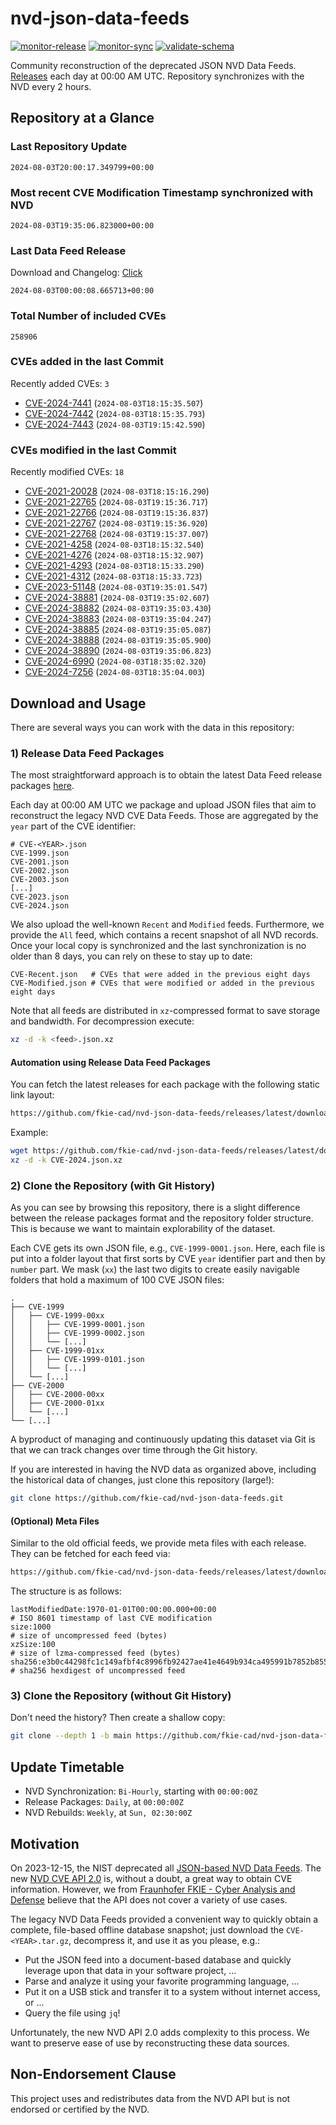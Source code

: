 # nvd-json-data-feeds

[![monitor-release](https://github.com/fkie-cad/nvd-json-data-feeds/actions/workflows/monitor_release.yml/badge.svg)](https://github.com/fkie-cad/nvd-json-data-feeds/actions/workflows/monitor_release.yml)
[![monitor-sync](https://github.com/fkie-cad/nvd-json-data-feeds/actions/workflows/monitor_sync.yml/badge.svg)](https://github.com/fkie-cad/nvd-json-data-feeds/actions/workflows/monitor_sync.yml)
[![validate-schema](https://github.com/fkie-cad/nvd-json-data-feeds/actions/workflows/validate_schema.yml/badge.svg)](https://github.com/fkie-cad/nvd-json-data-feeds/actions/workflows/validate_schema.yml)

Community reconstruction of the deprecated JSON NVD Data Feeds.
[Releases](https://github.com/fkie-cad/nvd-json-data-feeds/releases/latest) each day at 00:00 AM UTC.
Repository synchronizes with the NVD every 2 hours.

## Repository at a Glance

### Last Repository Update

```plain
2024-08-03T20:00:17.349799+00:00
```

### Most recent CVE Modification Timestamp synchronized with NVD

```plain
2024-08-03T19:35:06.823000+00:00
```

### Last Data Feed Release

Download and Changelog: [Click](https://github.com/fkie-cad/nvd-json-data-feeds/releases/latest)

```plain
2024-08-03T00:00:08.665713+00:00
```

### Total Number of included CVEs

```plain
258906
```

### CVEs added in the last Commit

Recently added CVEs: `3`

- [CVE-2024-7441](CVE-2024/CVE-2024-74xx/CVE-2024-7441.json) (`2024-08-03T18:15:35.507`)
- [CVE-2024-7442](CVE-2024/CVE-2024-74xx/CVE-2024-7442.json) (`2024-08-03T18:15:35.793`)
- [CVE-2024-7443](CVE-2024/CVE-2024-74xx/CVE-2024-7443.json) (`2024-08-03T19:15:42.590`)


### CVEs modified in the last Commit

Recently modified CVEs: `18`

- [CVE-2021-20028](CVE-2021/CVE-2021-200xx/CVE-2021-20028.json) (`2024-08-03T18:15:16.290`)
- [CVE-2021-22765](CVE-2021/CVE-2021-227xx/CVE-2021-22765.json) (`2024-08-03T19:15:36.717`)
- [CVE-2021-22766](CVE-2021/CVE-2021-227xx/CVE-2021-22766.json) (`2024-08-03T19:15:36.837`)
- [CVE-2021-22767](CVE-2021/CVE-2021-227xx/CVE-2021-22767.json) (`2024-08-03T19:15:36.920`)
- [CVE-2021-22768](CVE-2021/CVE-2021-227xx/CVE-2021-22768.json) (`2024-08-03T19:15:37.007`)
- [CVE-2021-4258](CVE-2021/CVE-2021-42xx/CVE-2021-4258.json) (`2024-08-03T18:15:32.540`)
- [CVE-2021-4276](CVE-2021/CVE-2021-42xx/CVE-2021-4276.json) (`2024-08-03T18:15:32.907`)
- [CVE-2021-4293](CVE-2021/CVE-2021-42xx/CVE-2021-4293.json) (`2024-08-03T18:15:33.290`)
- [CVE-2021-4312](CVE-2021/CVE-2021-43xx/CVE-2021-4312.json) (`2024-08-03T18:15:33.723`)
- [CVE-2023-51148](CVE-2023/CVE-2023-511xx/CVE-2023-51148.json) (`2024-08-03T19:35:01.547`)
- [CVE-2024-38881](CVE-2024/CVE-2024-388xx/CVE-2024-38881.json) (`2024-08-03T19:35:02.607`)
- [CVE-2024-38882](CVE-2024/CVE-2024-388xx/CVE-2024-38882.json) (`2024-08-03T19:35:03.430`)
- [CVE-2024-38883](CVE-2024/CVE-2024-388xx/CVE-2024-38883.json) (`2024-08-03T19:35:04.247`)
- [CVE-2024-38885](CVE-2024/CVE-2024-388xx/CVE-2024-38885.json) (`2024-08-03T19:35:05.087`)
- [CVE-2024-38888](CVE-2024/CVE-2024-388xx/CVE-2024-38888.json) (`2024-08-03T19:35:05.900`)
- [CVE-2024-38890](CVE-2024/CVE-2024-388xx/CVE-2024-38890.json) (`2024-08-03T19:35:06.823`)
- [CVE-2024-6990](CVE-2024/CVE-2024-69xx/CVE-2024-6990.json) (`2024-08-03T18:35:02.320`)
- [CVE-2024-7256](CVE-2024/CVE-2024-72xx/CVE-2024-7256.json) (`2024-08-03T18:35:04.003`)


## Download and Usage

There are several ways you can work with the data in this repository:

### 1) Release Data Feed Packages

The most straightforward approach is to obtain the latest Data Feed release packages [here](https://github.com/fkie-cad/nvd-json-data-feeds/releases/latest).

Each day at 00:00 AM UTC we package and upload JSON files that aim to reconstruct the legacy NVD CVE Data Feeds.
Those are aggregated by the `year` part of the CVE identifier:

```
# CVE-<YEAR>.json
CVE-1999.json
CVE-2001.json
CVE-2002.json
CVE-2003.json
[...]
CVE-2023.json
CVE-2024.json
```

We also upload the well-known `Recent` and `Modified` feeds.
Furthermore, we provide the `All` feed, which contains a recent snapshot of all NVD records.
Once your local copy is synchronized and the last synchronization is no older than 8 days, you can rely on these to stay up to date:

```plain
CVE-Recent.json   # CVEs that were added in the previous eight days
CVE-Modified.json # CVEs that were modified or added in the previous eight days
```

Note that all feeds are distributed in `xz`-compressed format to save storage and bandwidth.
For decompression execute:

```sh
xz -d -k <feed>.json.xz
```

#### Automation using Release Data Feed Packages

You can fetch the latest releases for each package with the following static link layout:

```sh
https://github.com/fkie-cad/nvd-json-data-feeds/releases/latest/download/CVE-<YEAR>.json.xz
```

Example:

```sh
wget https://github.com/fkie-cad/nvd-json-data-feeds/releases/latest/download/CVE-2024.json.xz
xz -d -k CVE-2024.json.xz
```

### 2) Clone the Repository (with Git History)

As you can see by browsing this repository, there is a slight difference between the release packages format and the repository folder structure.
This is because we want to maintain explorability of the dataset.

Each CVE gets its own JSON file, e.g., `CVE-1999-0001.json`.
Here, each file is put into a folder layout that first sorts by CVE `year` identifier part and then by `number` part.
We mask (`xx`) the last two digits to create easily navigable folders that hold a maximum of 100 CVE JSON files:

```plain
.
├── CVE-1999
│   ├── CVE-1999-00xx
│   │   ├── CVE-1999-0001.json
│   │   ├── CVE-1999-0002.json
│   │   └── [...]
│   ├── CVE-1999-01xx
│   │   ├── CVE-1999-0101.json
│   │   └── [...]
│   └── [...]
├── CVE-2000
│   ├── CVE-2000-00xx
│   ├── CVE-2000-01xx
│   └── [...]
└── [...]
```

A byproduct of managing and continuously updating this dataset via Git is that we can track changes over time through the Git history.

If you are interested in having the NVD data as organized above, including the historical data of changes, just clone this repository (large!):

```sh
git clone https://github.com/fkie-cad/nvd-json-data-feeds.git
```

#### (Optional) Meta Files

Similar to the old official feeds, we provide meta files with each release. They can be fetched for each feed via:

```sh
https://github.com/fkie-cad/nvd-json-data-feeds/releases/latest/download/CVE-<YEAR>.meta
```

The structure is as follows:

```plain
lastModifiedDate:1970-01-01T00:00:00.000+00:00                          # ISO 8601 timestamp of last CVE modification
size:1000                                                               # size of uncompressed feed (bytes)
xzSize:100                                                              # size of lzma-compressed feed (bytes)
sha256:e3b0c44298fc1c149afbf4c8996fb92427ae41e4649b934ca495991b7852b855 # sha256 hexdigest of uncompressed feed
```

### 3) Clone the Repository (without Git History)

Don't need the history? Then create a shallow copy:

```sh
git clone --depth 1 -b main https://github.com/fkie-cad/nvd-json-data-feeds.git
```


## Update Timetable

* NVD Synchronization: `Bi-Hourly`, starting with `00:00:00Z`
* Release Packages: `Daily`, at `00:00:00Z`
* NVD Rebuilds: `Weekly`, at `Sun, 02:30:00Z`


## Motivation

On 2023-12-15, the NIST deprecated all [JSON-based NVD Data Feeds](https://nvd.nist.gov/vuln/data-feeds#divRetirementBanner-1).
The new [NVD CVE API 2.0](https://nvd.nist.gov/developers/vulnerabilities) is, without a doubt, a great way to obtain CVE information.
However, we from [Fraunhofer FKIE - Cyber Analysis and Defense](https://www.fkie.fraunhofer.de/en/departments/cad.html) believe that the API does not cover a variety of use cases.

The legacy NVD Data Feeds provided a convenient way to quickly obtain a complete, file-based offline database snapshot; just download the `CVE-<YEAR>.tar.gz`, decompress it, and use it as you please, e.g.:

- Put the JSON feed into a document-based database and quickly leverage upon that data in your software project, ...
- Parse and analyze it using your favorite programming language, ...
- Put it on a USB stick and transfer it to a system without internet access, or ...
- Query the file using `jq`!

Unfortunately, the new NVD API 2.0 adds complexity to this process.
We want to preserve ease of use by reconstructing these data sources.

## Non-Endorsement Clause

This project uses and redistributes data from the NVD API but is not endorsed or certified by the NVD.